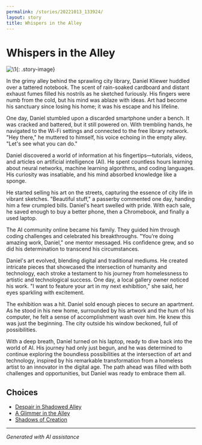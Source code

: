 ```yaml
---
permalink: /stories/20221013_133924/
layout: story
title: Whispers in the Alley
---
```


# Whispers in the Alley

![\1](/input_images/20221013_133924){: .story-image}

In the grimy alley behind the sprawling city library, Daniel Kliewer huddled over a tattered notebook. The scent of rain-soaked cardboard and distant exhaust fumes filled his nostrils as he sketched furiously. His fingers were numb from the cold, but his mind was ablaze with ideas. Art had become his sanctuary since losing his home; it was his escape and his lifeline.

One day, Daniel stumbled upon a discarded smartphone under a bench. It was cracked and battered, but it still powered on. With trembling hands, he navigated to the Wi-Fi settings and connected to the free library network. "Hey there," he muttered to himself, his voice echoing in the empty alley. "Let's see what you can do."

Daniel discovered a world of information at his fingertips—tutorials, videos, and articles on artificial intelligence (AI). He spent countless hours learning about neural networks, machine learning algorithms, and coding languages. His curiosity was insatiable, and his mind absorbed knowledge like a sponge.

He started selling his art on the streets, capturing the essence of city life in vibrant sketches. "Beautiful stuff," a passerby commented one day, handing him a few crumpled bills. Daniel's heart swelled with pride. With each sale, he saved enough to buy a better phone, then a Chromebook, and finally a used laptop.

The AI community online became his family. They guided him through coding challenges and celebrated his breakthroughs. "You’re doing amazing work, Daniel," one mentor messaged. His confidence grew, and so did his determination to transcend his circumstances.

Daniel's art evolved, blending digital and traditional mediums. He created intricate pieces that showcased the intersection of humanity and technology, each stroke a testament to his journey from homelessness to artistic and technological success. One day, a local gallery owner noticed his work. "I want to feature your art in my next exhibition," she said, her eyes sparkling with excitement.

The exhibition was a hit. Daniel sold enough pieces to secure an apartment. As he stood in his new home, surrounded by his artwork and the hum of his computer, he felt a sense of accomplishment wash over him. He knew this was just the beginning. The city outside his window beckoned, full of possibilities.

With a deep breath, Daniel turned on his laptop, ready to dive back into the world of AI. His journey had only just begun, and he was determined to continue exploring the boundless possibilities at the intersection of art and technology, inspired by his remarkable transformation from a homeless artist to an innovator in the digital age. The path ahead was filled with both challenges and opportunities, but Daniel was ready to embrace them all.


## Choices

* [Despair in Shadowed Alley](/stories/books-005/)
* [A Glimmer in the Alley](/stories/314598570_5848149695279418_2663164436116368473_n/)
* [Shadows of Creation](/stories/B9B57FFB-2251-44C5-8215-3DDD17162E1F/)


---
*Generated with AI assistance*

